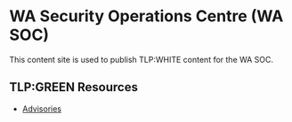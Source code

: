 # WA Security Operations Centre (WA SOC)

This content site is used to publish TLP:WHITE content for the WA SOC.

## TLP:GREEN Resources

- [Advisories](advisories.md)
